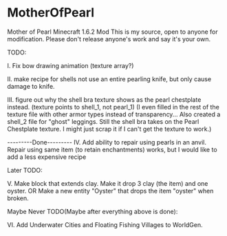 MotherOfPearl
==============

Mother of Pearl Minecraft 1.6.2 Mod
<No link at this time>
This is my source, open to anyone for modification.
Please don't release anyone's work and say it's your own.


TODO:

I. Fix bow drawing animation (texture array?)

II. make recipe for shells not use an entire pearling knife, but only cause damage to knife.

III. figure out why the shell bra texture shows as the pearl chestplate instead. (texture points to shell_1, not pearl_1)
    (I even filled in the rest of the texture file with other armor types instead of transparency... Also created a shell_2
    file for "ghost" leggings. Still the shell bra takes on the Pearl Chestplate texture. I might just scrap it if I can't
    get the texture to work.)


---------Done---------
IV. Add ability to repair using pearls in an anvil. Repair using same item (to retain enchantments) works, but I would like
    to add a less expensive recipe


Later TODO:

V. Make block that extends clay. Make it drop 3 clay (the item) and one oyster.
      OR
   Make a new entity "Oyster" that drops the item "oyster" when broken.

Maybe Never TODO(Maybe after everything above is done):

VI. Add Underwater Cities and Floating Fishing Villages to WorldGen.
